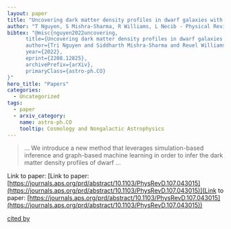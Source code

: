 ```yaml
---
layout: paper
title: "Uncovering dark matter density profiles in dwarf galaxies with graph neural networks"
author: "T Nguyen, S Mishra-Sharma, R Williams, L Necib - Physical Review D, 2023 - APS"
bibtex: "@misc{nguyen2022uncovering,
      title={Uncovering dark matter density profiles in dwarf galaxies with graph neural networks}, 
      author={Tri Nguyen and Siddharth Mishra-Sharma and Reuel Williams and Lina Necib},
      year={2022},
      eprint={2208.12825},
      archivePrefix={arXiv},
      primaryClass={astro-ph.CO}
}"
hero_title: "Papers"
categories:
  - Uncategorized
tags:
  - paper
  - arxiv_category:
    name: astro-ph.CO
    tooltip: Cosmology and Nongalactic Astrophysics
---
```

>… We introduce a new method that leverages simulation-based inference and graph-based machine learning in order to infer the dark matter density profiles of dwarf …

Link to paper: [Link to paper: [https://journals.aps.org/prd/abstract/10.1103/PhysRevD.107.043015](https://journals.aps.org/prd/abstract/10.1103/PhysRevD.107.043015)](Link to paper: [https://journals.aps.org/prd/abstract/10.1103/PhysRevD.107.043015](https://journals.aps.org/prd/abstract/10.1103/PhysRevD.107.043015))

[cited by](https://scholar.google.com/scholar?cites=8913784847554083300&as_sdt=5,44&sciodt=0,44&hl=en&num=20)
